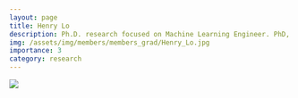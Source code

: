 ```yaml
---
layout: page
title: Henry Lo
description: Ph.D. research focused on Machine Learning Engineer. PhD, 2016, Umass Boston
img: /assets/img/members/members_grad/Henry_Lo.jpg
importance: 3
category: research
---
```


<div class="post">
    <div class="profile float-right w-50">
        <img class="img-fluid" src="{{ 'members/members_grad/Henry_Lo.jpg' | prepend: '/assets/img/' | relative_url }}"/>
    </div>
</div>

